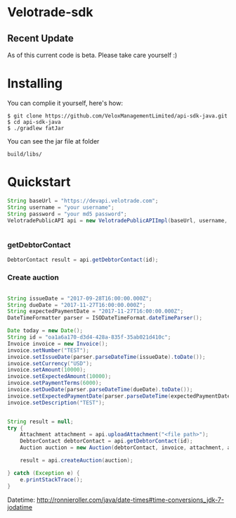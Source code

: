 # Velotrade-sdk

## Recent Update
 As of this current code is beta. Please take care yourself :)

# Installing

You can complie it yourself, here's how:

    $ git clone https://github.com/VeloxManagementLimited/api-sdk-java.git
    $ cd api-sdk-java
    $ ./gradlew fatJar
    
You can see the jar file at folder

    build/libs/
    
# Quickstart

```java
String baseUrl = "https://devapi.velotrade.com";
String username = "your username";
String password = "your md5 password";
VelotradePublicAPI api = new VelotradePublicAPIImpl(baseUrl, username, password);    
    
```

### getDebtorContact

```java
DebtorContact result = api.getDebtorContact(id);
```

### Create auction
```java

String issueDate = "2017-09-28T16:00:00.000Z";
String dueDate = "2017-11-27T16:00:00.000Z";
String expectedPaymentDate = "2017-11-27T16:00:00.000Z";
DateTimeFormatter parser = ISODateTimeFormat.dateTimeParser();

Date today = new Date();
String id = "oa1a6a170-d3d4-428a-835f-35ab021d410c";
Invoice invoice = new Invoice();
invoice.setNumber("TEST");
invoice.setIssueDate(parser.parseDateTime(issueDate).toDate());
invoice.setCurrency("USD");
invoice.setAmount(10000);
invoice.setExpectedAmount(10000);
invoice.setPaymentTerms(6000);
invoice.setDueDate(parser.parseDateTime(dueDate).toDate());
invoice.setExpectedPaymentDate(parser.parseDateTime(expectedPaymentDate).toDate());
invoice.setDescription("TEST");


String result = null;
try {
    Attachment attachment = api.uploadAttachment("<file path>");
    DebtorContact debtorContact = api.getDebtorContact(id);
    Auction auction = new Auction(debtorContact, invoice, attachment, attachment, attachment);

    result = api.createAuction(auction);

} catch (Exception e) {
    e.printStackTrace();
}
```

Datetime: http://ronnieroller.com/java/date-times#time-conversions_jdk-7-jodatime
